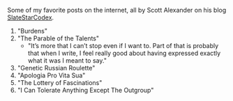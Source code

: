 Some of my favorite posts on the internet, all by Scott Alexander on his blog [SlateStarCodex](https://slatestarcodex.com/). 

1. "Burdens" 
2. "The Parable of the Talents" 
    - "It’s more that I can’t stop even if I want to. Part of that is probably that when I write, I feel really good about having expressed exactly what it was I meant to say."
3. "Genetic Russian Roulette" 
4. "Apologia Pro Vita Sua"
5. "The Lottery of Fascinations"
6. "I Can Tolerate Anything Except The Outgroup"
